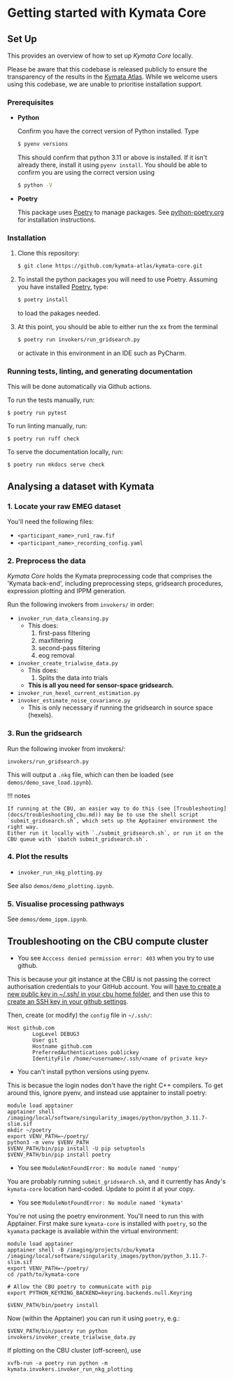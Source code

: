 # Getting started with Kymata Core

## Set Up

This provides an overview of how to set up _Kymata Core_ locally.

Please be aware that this codebase is released publicly to ensure the transparency of the results in the [Kymata Atlas](https://kymata.org). While 
we welcome users using this codebase, we are unable to prioritise installation support.


### Prerequisites

* **Python**

   Confirm you have the correct version of Python installed. Type
   ```sh
   $ pyenv versions
   ```
   This should confirm that python 3.11 or above is installed. If it isn't already there,
   install it using `pyenv install`. You should be able to confirm
   you are using the correct version using
   ```sh
   $ python -V
   ```
  
* **Poetry**

  This package uses [Poetry](https://python-poetry.org/) to manage packages. See [python-poetry.org](https://python-poetry.org/docs/#installing-with-the-official-installer) for installation instructions.

### Installation

1. Clone this repository:
   ```sh
   $ git clone https://github.com/kymata-atlas/kymata-core.git
   ```
3. To install the python packages you will need to use Poetry. Assuming you have installed [Poetry](https://python-poetry.org/docs/#installing-with-the-official-installer), 
   type:
   ```sh
   $ poetry install
   ```
   to load the pakages needed.

4. At this point, you should be able to either run the xx from the terminal
   ```sh
   $ poetry run invokers/run_gridsearch.py
   ```
   or activate in this environment in an IDE such as PyCharm.

### Running tests, linting, and generating documentation

This will be done automatically via Github actions.

To run the tests manually, run:
```
$ poetry run pytest
```
To run linting manually, run:
```
$ poetry run ruff check
```
To serve the documentation locally, run:
```
$ poetry run mkdocs serve check
```

## Analysing a dataset with Kymata

### 1. Locate your raw EMEG dataset

You'll need the following files:

- `<participant_name>_run1_raw.fif`
- `<participant_name>_recording_config.yaml`

### 2. Preprocess the data

_Kymata Core_ holds the Kymata preprocessing code that comprises the 'Kymata back-end', including preprocessing steps, gridsearch procedures, expression plotting and IPPM generation.

Run the following invokers from `invokers/` in order:

- `invoker_run_data_cleansing.py`
  - This does:
    1. first-pass filtering 
    2. maxfiltering
    3. second-pass filtering
    4. eog removal
- `invoker_create_trialwise_data.py`
  - This does:
    1. Splits the data into trials
  - **This is all you need for sensor-space gridsearch.**
- `invoker_run_hexel_current_estimation.py`
- `invoker_estimate_noise_covariance.py`
  - This is only necessary if running the gridsearch in source space (hexels).

### 3. Run the gridsearch

Run the following invoker from invokers/:

```
invokers/run_gridsearch.py
```

This will output a `.nkg` file, which can then be loaded (see `demos/demo_save_load.ipynb`).

!!! notes 

    If running at the CBU, an easier way to do this (see [Troubleshooting](docs/troubleshooting_cbu.md)) may be to use the shell script `submit_gridsearch.sh`, which sets up the Apptainer environment the right way.
    Either run it locally with `./submit_gridsearch.sh`, or run it on the CBU queue with `sbatch submit_gridsearch.sh`.

### 4. Plot the results

- `invoker_run_nkg_plotting.py`

See also `demos/demo_plotting.ipynb`.

### 5. Visualise processing pathways

See `demos/demo_ippm.ipynb`.

## Troubleshooting on the CBU compute cluster

- You see `Acccess denied permission error: 403` when you try to use github.

This is because your git instance at the CBU is not passing the correct authorisation credentials to your GitHub account. You will [have to create a new public key in ~/.ssh/ in your cbu home folder](https://docs.github.com/en/authentication/connecting-to-github-with-ssh/generating-a-new-ssh-key-and-adding-it-to-the-ssh-agent), and then use this to [create an SSH key in your github settings](https://docs.github.com/en/authentication/connecting-to-github-with-ssh/adding-a-new-ssh-key-to-your-github-account).

Then, create (or modify) the `config` file in `~/.ssh/`:

```shell
Host github.com
        LogLevel DEBUG3
        User git
        Hostname github.com
        PreferredAuthentications publickey
        IdentityFile /home/<username>/.ssh/<name of private key>
```

- You can't install python versions using pyenv.

This is becasue the login nodes don't have the right C++ compilers. To get around this, ignore pyenv, and instead use
apptainer to install poetry:

```shell
module load apptainer
apptainer shell /imaging/local/software/singularity_images/python/python_3.11.7-slim.sif
mkdir ~/poetry
export VENV_PATH=~/poetry/
python3 -m venv $VENV_PATH
$VENV_PATH/bin/pip install -U pip setuptools
$VENV_PATH/bin/pip install poetry
```

- You see `ModuleNotFoundError: No module named 'numpy'`

You are probably running `submit_gridsearch.sh`, and it currently has Andy's `kymata-core` location hard-coded.
Update to point it at your copy.

- You see `ModuleNotFoundError: No module named 'kymata'`

You're not using the poetry environment.  You'll need to run this with Apptainer. First make sure `kymata-core` is installed with `poetry`, so the `kyamata` package is available within the virtual environment:

  ```shell
  module load apptainer
  apptainer shell -B /imaging/projects/cbu/kymata /imaging/local/software/singularity_images/python/python_3.11.7-slim.sif
  export VENV_PATH=~/poetry/
  cd /path/to/kymata-core
  
  # Allow the CBU poetry to communicate with pip
  export PYTHON_KEYRING_BACKEND=keyring.backends.null.Keyring
  
  $VENV_PATH/bin/poetry install
  ```

Now (within the Apptainer) you can run it using `poetry`, e.g.:

  ```shell
  $VENV_PATH/bin/poetry run python invokers/invoker_create_trialwise_data.py
  ```

If plotting on the CBU cluster (off-screen), use

  ```shell
  xvfb-run -a poetry run python -m kymata.invokers.invoker_run_nkg_plotting
  ```
